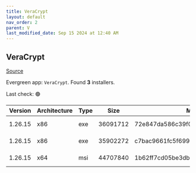 ```yaml
---
title: VeraCrypt
layout: default
nav_order: 2
parent: V
last_modified_date: Sep 15 2024 at 12:40 AM
---
```


## VeraCrypt

[Source](https://www.veracrypt.fr/en/Home.html)

Evergreen app: `VeraCrypt`. Found **3** installers.

Last check: 🟢

| Version | Architecture | Type | Size     | Md5                              | URI                                                                                                                                                                                                                                              |
| ------- | ------------ | ---- | -------- | -------------------------------- | ------------------------------------------------------------------------------------------------------------------------------------------------------------------------------------------------------------------------------------------------ |
| 1.26.15 | x86          | exe  | 36091712 | 72e847da586c39f0d0d64c170283c8e1 | [https://phoenixnap.dl.sourceforge.net/project/veracrypt/VeraCrypt%201.26.15/Windows/VeraCrypt%20Setup%201.26.15.exe](https://phoenixnap.dl.sourceforge.net/project/veracrypt/VeraCrypt%201.26.15/Windows/VeraCrypt%20Setup%201.26.15.exe)       |
| 1.26.15 | x86          | exe  | 35902272 | c7bac9661fc5f69941ce1fd044d00637 | [https://phoenixnap.dl.sourceforge.net/project/veracrypt/VeraCrypt%201.26.15/Windows/VeraCrypt%20Portable%201.26.15.exe](https://phoenixnap.dl.sourceforge.net/project/veracrypt/VeraCrypt%201.26.15/Windows/VeraCrypt%20Portable%201.26.15.exe) |
| 1.26.15 | x64          | msi  | 44707840 | 1b62ff7cd05be3db27efb595d69bf4a0 | [https://phoenixnap.dl.sourceforge.net/project/veracrypt/VeraCrypt%201.26.15/Windows/VeraCrypt_Setup_x64_1.26.15.msi](https://phoenixnap.dl.sourceforge.net/project/veracrypt/VeraCrypt%201.26.15/Windows/VeraCrypt_Setup_x64_1.26.15.msi)       |
